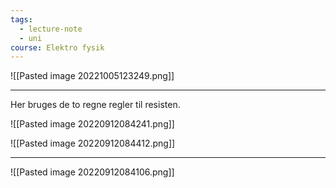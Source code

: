 ```yaml
---
tags:
  - lecture-note
  - uni
course: Elektro fysik
---
```


![[Pasted image 20221005123249.png]]

***

Her bruges de to regne regler til resisten.


![[Pasted image 20220912084241.png]]


![[Pasted image 20220912084412.png]]


***


![[Pasted image 20220912084106.png]]